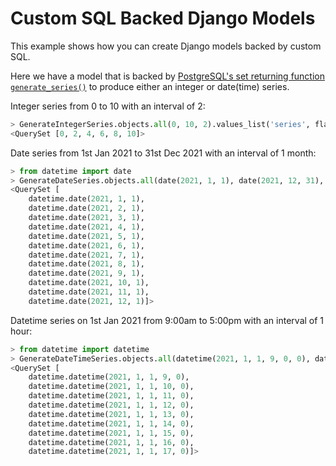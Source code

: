 Custom SQL Backed Django Models
===============================

This example shows how you can create Django models backed by custom SQL.

Here we have a model that is backed by
[PostgreSQL's set returning function `generate_series()`](https://www.postgresql.org/docs/current/functions-srf.html)
to produce either an integer or date(time) series.

Integer series from 0 to 10 with an interval of 2:

```python
> GenerateIntegerSeries.objects.all(0, 10, 2).values_list('series', flat=True)
<QuerySet [0, 2, 4, 6, 8, 10]>
```

Date series from 1st Jan 2021 to 31st Dec 2021 with an interval of 1 month:

```python
> from datetime import date
> GenerateDateSeries.objects.all(date(2021, 1, 1), date(2021, 12, 31), '1 month').values_list('date', flat=True)
<QuerySet [
    datetime.date(2021, 1, 1),
    datetime.date(2021, 2, 1),
    datetime.date(2021, 3, 1),
    datetime.date(2021, 4, 1),
    datetime.date(2021, 5, 1),
    datetime.date(2021, 6, 1),
    datetime.date(2021, 7, 1),
    datetime.date(2021, 8, 1),
    datetime.date(2021, 9, 1),
    datetime.date(2021, 10, 1),
    datetime.date(2021, 11, 1),
    datetime.date(2021, 12, 1)]>
```

Datetime series on 1st Jan 2021 from 9:00am to 5:00pm with an interval of 1 hour:

```python
> from datetime import datetime
> GenerateDateTimeSeries.objects.all(datetime(2021, 1, 1, 9, 0, 0), datetime(2021, 1, 1, 17, 0, 0), '1 hour').values_list('timestamp', flat=True)
<QuerySet [
    datetime.datetime(2021, 1, 1, 9, 0),
    datetime.datetime(2021, 1, 1, 10, 0),
    datetime.datetime(2021, 1, 1, 11, 0),
    datetime.datetime(2021, 1, 1, 12, 0),
    datetime.datetime(2021, 1, 1, 13, 0),
    datetime.datetime(2021, 1, 1, 14, 0),
    datetime.datetime(2021, 1, 1, 15, 0),
    datetime.datetime(2021, 1, 1, 16, 0),
    datetime.datetime(2021, 1, 1, 17, 0)]>
```
